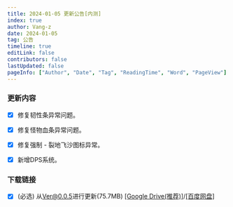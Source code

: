 ```yaml
---
title: 2024-01-05 更新公告[内测]
index: true
author: Vang-z
date: 2024-01-05
tag: 公告
timeline: true
editLink: false
contributors: false
lastUpdated: false
pageInfo: ["Author", "Date", "Tag", "ReadingTime", "Word", "PageView"]
---
```


### 更新内容
- [x] 修复<a>韧性条</a>异常问题。
- [x] 修复<a>怪物血条</a>异常问题。
- [x] 修复<a>强制 - 裂地飞沙</a>图标异常。
- [x] 新增<a>DPS系统</a>。


### 下载链接
- [x] <a>(必选)</a> 从<a>Ver@0.0.5</a>进行更新(75.7MB) [[Google Drive(推荐)]](https://drive.google.com/file/d/1WSQ1kC6OrdneCieLWzqNVBW7DGCSQVoI/view)/[[百度网盘]](https://pan.baidu.com/s/1JotVf76AF77zb-WSqAZz-w?pwd=vi72)
